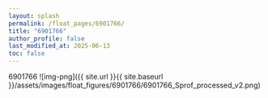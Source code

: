 ```yaml
---
layout: splash
permalink: /float_pages/6901766/
title: "6901766"
author_profile: false
last_modified_at: 2025-06-13
toc: false
---
```

 
6901766
![img-png]({{ site.url }}{{ site.baseurl }}/assets/images/float_figures/6901766/6901766_Sprof_processed_v2.png)